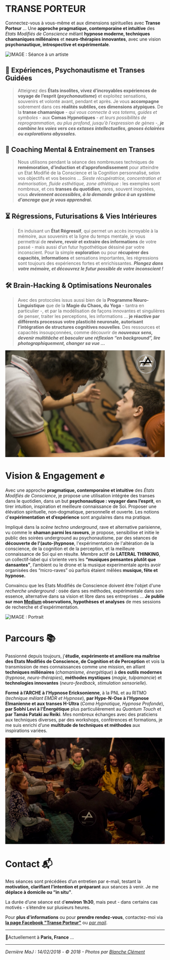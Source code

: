 # TRANSE PORTEUR

Connectez-vous à vous-même et aux dimensions spirituelles avec **Transe Porteur** ...
Une **approche pragmatique, contemporaine et intuitive** des *Etats Modifiés de Conscience* mêlant **hypnose moderne, techniques chamaniques millénaires** et **neuro-thérapies innovantes**, avec une vision **psychonautique, introspective et expérimentale**.

![IMAGE : Séance à un artiste](SeanceArtiste.jpg)

## 🌟 Expériences, Psychonautisme et Transes Guidées
>  Atteignez des **États insolites, vivez d’incroyables expériences de voyage de l’esprit (*psychonautisme*)** et exploitez sensations, souvenirs et volonté avant, pendant et après. Je vous **accompagne** sobrement dans ces **réalités subtiles, ces dimensions atypiques**. De la **transe chamanique** - *qui vous connecte à vos totems, guides et symboles* - aux **Comas Hypnotiques** - *et leurs possibilités de reprogrammation, au plus profond, jusqu’à l’expression de gènes* -, ***je combine les voies vers ces extases intellectuelles, gnoses éclairées ou explorations abyssales.***

##  🙏 Coaching Mental & Entrainement en Transes
> Nous utilisons pendant la séance des nombreuses techniques de **remémoration, d’induction et d’approfondissement** pour atteindre un Etat Modifié de la Conscience et la Cognition personnalisé, selon vos objectifs et vos besoins … *Sieste récupératrice, concentration et mémorisation, fluide esthétique, zone athlétique* : les exemples sont nombreux, et ces **transes du quotidien**, rares, souvent inopinées, vous ***deviennent accessibles, à la demande grâce à un système d’ancrage que je vous apprendrai.***

##  ⏳ Régressions, Futurisations & Vies Intérieures
> En induisant un **État Régressif**, qui permet un accès incroyable à la mémoire, aux souvenirs et la ligne du temps mentale, je vous permettrai de **revivre, revoir et extraire des informations** de votre passé - mais aussi d’un futur hypothétique déssiné par votre inconscient.
Pour la simple **exploration** ou pour **récupérer des capacités, informations** et sensations importantes, les régressions sont toujours des expériences fortes et enrichissantes. ***Plongez dans votre mémoire, et découvrez le futur possible de votre inconscient !***

##  🛠 Brain-Hacking & Optimisations Neuronales
> Avec des protocoles issus aussi bien de la **Programme Neuro-Linguistique** que de la **Magie du Chaos, du Yoga** - tantra en particulier -, et par la modélisation de façons innovantes et singulières de penser, traiter les perceptions, les informations … **je réactive par différents processus votre plasticité neuronale, autorisant l’intégration de structures cognitives nouvelles**. Des ressources et capacités insoupçonnées, comme découvrir de ***nouveaux sens, devenir multitâche et basculer une réflexion “en background”, lire photographiquement, changer sa vue ...***

![IMAGE : Séance en milieu festif](SeanceFestif.jpg)


# Vision & Engagement ✊

Avec une approche **pragmatique, contemporaine et intuitive** des *États Modifiés de Conscience*, je propose une utilisation intégrée des transes dans le quotidien, dans un but **psychonautique : voyager dans l’esprit**, en tirer intuition, inspiration et meilleure connaissance de Soi. Proposer une élévation spirituelle, non-dogmatique, personnelle et ouverte. Les notions d'**expérimentation et d’expérience** sont angulaires dans ma pratique.

Impliqué dans la *scène techno underground*, rave et alternative parisienne, vu comme le **shaman parmi les raveurs**, je propose, sensibilise et initie le public des soirées underground au psychonautisme, par des séances de **découverte de l'(auto-)hypnose**, l'expérimentation de l'altération de la conscience, de la cognition et de la perception, et la meilleure connaissance de Soi qui en résulte. Membre actif de **LATERAL THINKING**, un collectif-label qui s’oriente vers les **“musiques pensantes plutôt que dansantes”**, l’ambient ou le drone et la musique experimentale après avoir organisées des “micro-raves” où parfois étaient mêlées **musique, fête et hypnose.**

Convaincu que les Etats Modifiés de Conscience doivent être l'objet d'une *recherche underground* : osée dans ses méthodes, expérimentale dans son essence, alternative dans sa vision et libre dans ses entreprises ... **Je publie sur mon [Medium](https://medium.com/@TransePorteur/) observations, hypothèses et analyses** de mes sessions de recherche et d'expérimentation.

![IMAGE : Portrait](Portrait.jpg)

# Parcours 📚
Passionné depuis toujours, j'**étudie, expérimente et améliore ma maîtrise des Etats Modifiés de Conscience, de Cognition et de Perception** et vois la transmission de mes connaissances comme une mission, en alliant **techniques millénaires** (*chamanisme, énergétique*) à **des outils modernes** (*hypnose, neuro-thérapies*), **méthodes mystiques** (*magie, tulpamancie*) et **technologies innovantes** (*neuro-feedback, stimulation sensorielle*).

**Formé à l’ARCHE à l’Hypnose Ericksonienne**, à la PNL et au RITMO (*technique mêlant EMDR et Hypnose*), **par Hype-N-Ose à l’Hypnose Elmanienne et aux transes H-Ultra** (*Coma Hypnotique, Hypnose Profonde*), **par Sobhi Levi à l'Énergétique** plus particulièrement au *Quantum Touch* et **par Tamás Pataki au Reiki**. Mes nombreux échanges avec des praticiens aux techniques diverses, par des workshops, conférences et formations, je me suis enrichi d’une **multitude de techniques et méthodes** aux inspirations variées.


![IMAGE : Séance à un groupe](SeanceGroupe.jpg)

# Contact 📬
Mes séances sont précédées d’un entretien par e-mail, testant la **motivation, clarifiant l’intention et préparant** aux séances à venir. Je me **déplace à domicile ou “in situ”**. 

La durée d’une séance est d’**environ 1h30**, mais peut - dans certains cas motivés - s’étendre sur plusieurs heures. 

Pour **plus d'informations** ou pour **prendre rendez-vous**, contactez-moi via **[la page Facebook "Transe Porteur"](https://fb.me/TransePorteur)** ou *[par mail](https://goo.gl/gjvi3s)*.

------

📍Actuellement à **Paris, France** ...



------

*Dernière MaJ : 14/02/2018 - © 2018 - Photos par [Blanche Clément](www.blancheclement.com)*
